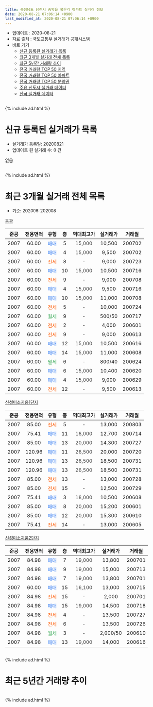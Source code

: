 ```yaml
---
title: 충청남도 당진시 송악읍 복운리 아파트 실거래 정보
date: 2020-08-21 07:06:14 +0900
last_modified_at: 2020-08-21 07:06:14 +0900
---
```


* 업데이트 : 2020-08-21
* 자료 출처 : [국토교통부 실거래가 공개시스템](http://rt.molit.go.kr)
* 바로 가기
    * [신규 등록된 실거래가 목록](#신규-등록된-실거래가-목록)
    * [최근 3개월 실거래 전체 목록](#최근-3개월-실거래-전체-목록)
    * [최근 5년간 거래량 추이](#최근-5년간-거래량-추이)
    * [전국 거래량 TOP 50 지역](https://inasie.github.io/apt-trade-info/최근-3개월-전국에서-가장-거래가-많이-발생한-지역)
    * [전국 거래량 TOP 50 아파트](https://inasie.github.io/apt-trade-info/최근-3개월-전국에서-가장-거래가-많이-발생한-아파트)
    * [전국 거래량 TOP 50 분양권](https://inasie.github.io/apt-trade-info/최근-3개월-전국에서-가장-거래가-많이-발생한-분양권)
    * [주요 신도시 실거래 데이터](https://inasie.github.io/apt-trade-info/주요-신도시)
    * [전국 실거래 데이터](https://inasie.github.io/apt-trade-info/전국)
<br>
{% include ad.html %}
<br>

# 신규 등록된 실거래가 목록
* 실거래가 등록일: 20200821
* 업데이트 된 실거래 수: 0 건

없음

<br>
{% include ad.html %}
<br>

# 최근 3개월 실거래 전체 목록
* 기준: 202006-202008


[동광](https://search.naver.com/search.naver?query=%EC%B6%A9%EC%B2%AD%EB%82%A8%EB%8F%84+%EB%8B%B9%EC%A7%84%EC%8B%9C+%EC%86%A1%EC%95%85%EC%9D%8D+%EB%B3%B5%EC%9A%B4%EB%A6%AC+%EB%8F%99%EA%B4%91)

|준공|전용면적|유형|층|역대최고가|실거래가|거래월|
|:---:|:---:|:---:|:---:|:---:|:---:|:---:|
|2007|60.00|<span style="color:#4285f3">매매</span>|5|<span style="color:#444444">15,000</span>|10,500|200702|
|2007|60.00|<span style="color:#4285f3">매매</span>|4|<span style="color:#444444">15,000</span>|9,500|200702|
|2007|60.00|<span style="color:#ff5a00">전세</span>|8|<span style="color:#444444">-</span>|9,000|200723|
|2007|60.00|<span style="color:#4285f3">매매</span>|10|<span style="color:#444444">15,000</span>|10,500|200716|
|2007|60.00|<span style="color:#ff5a00">전세</span>|9|<span style="color:#444444">-</span>|9,000|200708|
|2007|60.00|<span style="color:#4285f3">매매</span>|4|<span style="color:#444444">15,000</span>|9,500|200716|
|2007|60.00|<span style="color:#4285f3">매매</span>|10|<span style="color:#444444">15,000</span>|11,000|200708|
|2007|60.00|<span style="color:#ff5a00">전세</span>|5|<span style="color:#444444">-</span>|10,000|200724|
|2007|60.00|<span style="color:#34a853">월세</span>|9|<span style="color:#444444">-</span>|500/50|200717|
|2007|60.00|<span style="color:#ff5a00">전세</span>|2|<span style="color:#444444">-</span>|4,000|200601|
|2007|60.00|<span style="color:#ff5a00">전세</span>|9|<span style="color:#444444">-</span>|9,000|200613|
|2007|60.00|<span style="color:#4285f3">매매</span>|12|<span style="color:#444444">15,000</span>|10,500|200616|
|2007|60.00|<span style="color:#4285f3">매매</span>|14|<span style="color:#444444">15,000</span>|11,000|200608|
|2007|60.00|<span style="color:#34a853">월세</span>|6|<span style="color:#444444">-</span>|800/40|200624|
|2007|60.00|<span style="color:#4285f3">매매</span>|6|<span style="color:#444444">15,000</span>|10,400|200620|
|2007|60.00|<span style="color:#4285f3">매매</span>|4|<span style="color:#444444">15,000</span>|9,000|200629|
|2007|60.00|<span style="color:#ff5a00">전세</span>|12|<span style="color:#444444">-</span>|9,500|200613|

[신성미소지움1단지](https://search.naver.com/search.naver?query=%EC%B6%A9%EC%B2%AD%EB%82%A8%EB%8F%84+%EB%8B%B9%EC%A7%84%EC%8B%9C+%EC%86%A1%EC%95%85%EC%9D%8D+%EB%B3%B5%EC%9A%B4%EB%A6%AC+%EC%8B%A0%EC%84%B1%EB%AF%B8%EC%86%8C%EC%A7%80%EC%9B%801%EB%8B%A8%EC%A7%80)

|준공|전용면적|유형|층|역대최고가|실거래가|거래월|
|:---:|:---:|:---:|:---:|:---:|:---:|:---:|
|2007|85.00|<span style="color:#ff5a00">전세</span>|5|<span style="color:#444444">-</span>|13,000|200803|
|2007|75.41|<span style="color:#4285f3">매매</span>|11|<span style="color:#444444">18,000</span>|12,700|200714|
|2007|85.00|<span style="color:#4285f3">매매</span>|13|<span style="color:#444444">20,000</span>|14,300|200727|
|2007|120.96|<span style="color:#4285f3">매매</span>|11|<span style="color:#444444">26,500</span>|20,000|200720|
|2007|120.96|<span style="color:#4285f3">매매</span>|13|<span style="color:#444444">26,500</span>|18,500|200731|
|2007|120.96|<span style="color:#4285f3">매매</span>|13|<span style="color:#444444">26,500</span>|18,500|200731|
|2007|85.00|<span style="color:#ff5a00">전세</span>|13|<span style="color:#444444">-</span>|13,000|200728|
|2007|85.00|<span style="color:#ff5a00">전세</span>|15|<span style="color:#444444">-</span>|12,500|200729|
|2007|75.41|<span style="color:#4285f3">매매</span>|3|<span style="color:#444444">18,000</span>|10,500|200608|
|2007|85.00|<span style="color:#4285f3">매매</span>|8|<span style="color:#444444">20,000</span>|15,200|200601|
|2007|85.00|<span style="color:#4285f3">매매</span>|12|<span style="color:#444444">20,000</span>|15,300|200610|
|2007|75.41|<span style="color:#ff5a00">전세</span>|14|<span style="color:#444444">-</span>|13,000|200605|

[신성미소지움2단지](https://search.naver.com/search.naver?query=%EC%B6%A9%EC%B2%AD%EB%82%A8%EB%8F%84+%EB%8B%B9%EC%A7%84%EC%8B%9C+%EC%86%A1%EC%95%85%EC%9D%8D+%EB%B3%B5%EC%9A%B4%EB%A6%AC+%EC%8B%A0%EC%84%B1%EB%AF%B8%EC%86%8C%EC%A7%80%EC%9B%802%EB%8B%A8%EC%A7%80)

|준공|전용면적|유형|층|역대최고가|실거래가|거래월|
|:---:|:---:|:---:|:---:|:---:|:---:|:---:|
|2007|84.98|<span style="color:#4285f3">매매</span>|7|<span style="color:#444444">19,000</span>|13,800|200701|
|2007|84.98|<span style="color:#4285f3">매매</span>|9|<span style="color:#444444">19,000</span>|15,000|200713|
|2007|84.98|<span style="color:#4285f3">매매</span>|7|<span style="color:#444444">19,000</span>|13,800|200701|
|2007|60.00|<span style="color:#4285f3">매매</span>|15|<span style="color:#444444">16,100</span>|13,000|200715|
|2007|84.98|<span style="color:#ff5a00">전세</span>|15|<span style="color:#444444">-</span>|2,000|200701|
|2007|84.98|<span style="color:#4285f3">매매</span>|15|<span style="color:#444444">19,000</span>|14,500|200718|
|2007|84.98|<span style="color:#ff5a00">전세</span>|4|<span style="color:#444444">-</span>|13,500|200727|
|2007|84.98|<span style="color:#ff5a00">전세</span>|6|<span style="color:#444444">-</span>|13,500|200726|
|2007|84.98|<span style="color:#34a853">월세</span>|3|<span style="color:#444444">-</span>|2,000/50|200610|
|2007|84.98|<span style="color:#4285f3">매매</span>|13|<span style="color:#444444">19,000</span>|14,000|200616|


<br>
{% include ad.html %}
<br>

# 최근 5년간 거래량 추이


<div style="width:100%;">
    <canvas id="deal_progress" height="200"></canvas>
</div>

<script>
new Chart(document.getElementById("deal_progress"), {
    type: 'line',
    data: {
        labels: ['201508','201509','201510','201511','201512','201601','201602','201603','201604','201605','201606','201607','201608','201609','201610','201611','201612','201701','201702','201703','201704','201705','201706','201707','201708','201709','201710','201711','201712','201801','201802','201803','201804','201805','201806','201807','201808','201809','201810','201811','201812','201901','201902','201903','201904','201905','201906','201907','201908','201909','201910','201911','201912','202001','202002','202003','202004','202005','202006','202007','202008'],
        datasets: [{
            label: '매매',
            pointRadius: 1,
            data: [39, 51, 48, 31, 8, 12, 10, 19, 5, 13, 13, 8, 8, 13, 15, 7, 4, 3, 10, 11, 9, 8, 17, 14, 10, 3, 11, 2, 8, 14, 13, 11, 6, 5, 5, 5, 8, 6, 7, 11, 6, 9, 3, 13, 12, 17, 7, 10, 5, 8, 16, 7, 16, 11, 12, 11, 12, 13, 8, 15, 0],
            borderColor: "rgba(255, 201, 14, 1)",
            backgroundColor: "rgba(255, 201, 14, 0.5)",
            fill: false,
            lineTension: 0
        },{
            label: '전월세',
            pointRadius: 1,
            data: [5, 4, 13, 12, 7, 10, 7, 8, 5, 12, 6, 6, 11, 9, 8, 8, 7, 5, 11, 10, 4, 5, 7, 5, 5, 7, 10, 8, 7, 8, 10, 8, 7, 9, 2, 7, 9, 4, 9, 5, 7, 4, 14, 7, 5, 10, 6, 4, 6, 16, 14, 12, 9, 5, 5, 6, 15, 2, 6, 9, 1],
            borderColor: "rgba(0, 141, 185, 1)",
            backgroundColor: "rgba(0, 141, 185, 0.5)",
            fill: false,
            lineTension: 0
        }
        ]
    },
    options: {
        responsive: true,
        title: {
            display: false
        },
        tooltips: {
            mode: 'index',
            intersect: false
        },
        hover: {
            mode: 'nearest',
            intersect: true
        },
        scales: {
            xAxes: [{
                display: true,
                scaleLabel: {
                    display: true,
                    labelString: '년/월'
                }
            }],
            yAxes: [{
                display: true,
                ticks: {
                    suggestedMin: 0,
                },
                scaleLabel: {
                    display: true,
                    labelString: '실거래 수'
                }
            }]
        }
    }
});

</script>


<br>
{% include ad.html %}
<br>

